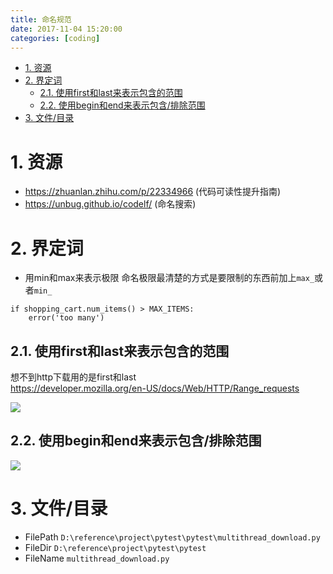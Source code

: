 ```yaml
---
title: 命名规范
date: 2017-11-04 15:20:00
categories: [coding]
---
```


<!-- TOC -->

- [1. 资源](#1-资源)
- [2. 界定词](#2-界定词)
    - [2.1. 使用first和last来表示包含的范围](#21-使用first和last来表示包含的范围)
    - [2.2. 使用begin和end来表示包含/排除范围](#22-使用begin和end来表示包含排除范围)
- [3. 文件/目录](#3-文件目录)

<!-- /TOC -->

<a id="markdown-1-资源" name="1-资源"></a>
# 1. 资源
* https://zhuanlan.zhihu.com/p/22334966 (代码可读性提升指南)
* https://unbug.github.io/codelf/ (命名搜索)

<a id="markdown-2-界定词" name="2-界定词"></a>
# 2. 界定词

* 用min和max来表示极限
命名极限最清楚的方式是要限制的东西前加上`max_`或者`min_`
```
if shopping_cart.num_items() > MAX_ITEMS:
    error('too many')
```
<a id="markdown-21-使用first和last来表示包含的范围" name="21-使用first和last来表示包含的范围"></a>
## 2.1. 使用first和last来表示包含的范围
想不到http下载用的是first和last  
https://developer.mozilla.org/en-US/docs/Web/HTTP/Range_requests

![](http://ouxarji35.bkt.clouddn.com/snipaste_20170917_114911.png)

<a id="markdown-22-使用begin和end来表示包含排除范围" name="22-使用begin和end来表示包含排除范围"></a>
## 2.2. 使用begin和end来表示包含/排除范围
![](http://ouxarji35.bkt.clouddn.com/snipaste_20170917_114924.png)

<a id="markdown-3-文件目录" name="3-文件目录"></a>
# 3. 文件/目录
* FilePath `D:\reference\project\pytest\pytest\multithread_download.py`
* FileDir `D:\reference\project\pytest\pytest`
* FileName `multithread_download.py`